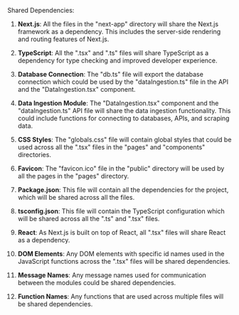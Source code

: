 Shared Dependencies:

1. **Next.js**: All the files in the "next-app" directory will share the Next.js framework as a dependency. This includes the server-side rendering and routing features of Next.js.

2. **TypeScript**: All the ".tsx" and ".ts" files will share TypeScript as a dependency for type checking and improved developer experience.

3. **Database Connection**: The "db.ts" file will export the database connection which could be used by the "dataIngestion.ts" file in the API and the "DataIngestion.tsx" component.

4. **Data Ingestion Module**: The "DataIngestion.tsx" component and the "dataIngestion.ts" API file will share the data ingestion functionality. This could include functions for connecting to databases, APIs, and scraping data.

5. **CSS Styles**: The "globals.css" file will contain global styles that could be used across all the ".tsx" files in the "pages" and "components" directories.

6. **Favicon**: The "favicon.ico" file in the "public" directory will be used by all the pages in the "pages" directory.

7. **Package.json**: This file will contain all the dependencies for the project, which will be shared across all the files.

8. **tsconfig.json**: This file will contain the TypeScript configuration which will be shared across all the ".ts" and ".tsx" files.

9. **React**: As Next.js is built on top of React, all ".tsx" files will share React as a dependency.

10. **DOM Elements**: Any DOM elements with specific id names used in the JavaScript functions across the ".tsx" files will be shared dependencies.

11. **Message Names**: Any message names used for communication between the modules could be shared dependencies.

12. **Function Names**: Any functions that are used across multiple files will be shared dependencies.